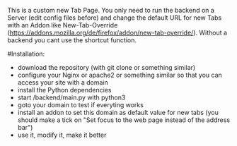 This is a custom new Tab Page. You only need to run the backend on a Server (edit config files before) and change the default URL for new Tabs with an Addon like New-Tab-Override (https://addons.mozilla.org/de/firefox/addon/new-tab-override/). Without a backend you cant use the shortcut function.

#Installation:

- download the repository (with git clone or something similar)
- configure your Nginx or apache2 or something similar so that you can access your site with a domain
- install the Python dependencies
- start /backend/main.py with python3
- goto your domain to test if everyting works
- install an addon to set this domain as default value for new tabs (you should make a tick on "Set focus to the web page instead of the address bar")
- use it, modify it, make it better
